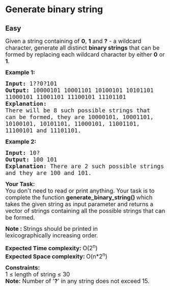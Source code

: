 # Generate binary string
## Easy
<div class="problems_problem_content__Xm_eO"><p><span style="font-size:18px">Given a string containing of <strong>0</strong>, <strong>1</strong> and <strong>?</strong> - a wildcard character, generate all distinct&nbsp;<strong>binary strings</strong> that can be formed by replacing each wildcard character by either <strong>0</strong> or <strong>1</strong>.</span></p>

<p><span style="font-size:18px"><strong>Example 1:</strong></span></p>

<pre><span style="font-size:18px"><strong>Input: </strong>1??0?101
<strong>Output: </strong>10000101 10001101 10100101 10101101 
11000101 11001101 11100101 11101101
<strong>Explanation:
</strong>There will be 8 such possible strings that 
can be formed, they are 10000101, 10001101, 
10100101, 10101101, 11000101, 11001101, 
11100101 and 11101101.
</span></pre>

<p><span style="font-size:18px"><strong>Example 2:</strong></span></p>

<pre><span style="font-size:18px"><strong>Input: </strong>10?</span>
<strong><span style="font-size:18px">Output: </span></strong><span style="font-size:18px">100 101</span>
<span style="font-size:18px"><strong>Explanation: </strong>There are 2 such possible strings
and they are 100 and 101.</span>
</pre>

<p><strong><span style="font-size:18px">Your Task:</span></strong><br>
<span style="font-size:18px">You don't need to read or print anything. Your task is to complete the function&nbsp;<strong>generate_binary_string()&nbsp;</strong>which takes the given string as input parameter and returns a vector of strings containing all the possible strings that can be formed.</span></p>

<p><span style="font-size:18px"><strong>Note :&nbsp;</strong>Strings should be printed in lexicographically&nbsp;increasing order.</span></p>

<p><span style="font-size:18px"><strong>Expected Time complexity: </strong>O(2<sup>n</sup>)</span><br>
<span style="font-size:18px"><strong>Expected Space complexity:&nbsp;</strong>O(n*2<sup>n</sup>)</span></p>

<p><span style="font-size:18px"><strong>Constraints:</strong><br>
1 ≤&nbsp;length of string ≤ 30</span><br>
<span style="font-size:18px"><strong>Note:</strong>&nbsp;Number of '<strong>?</strong>' in&nbsp;any&nbsp;string does not exceed 15.</span></p>
</div>